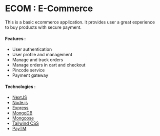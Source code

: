 # ECOM : E-Commerce

This is a basic ecommerce application. It provides user a great experience to buy products with secure payment.

#### Features :
- User authentication
- User profile and management
- Manage and track orders
- Manage orders in cart and checkout
- Pincode service
- Payment gateway

<!-- • Email service.
- SMS service.
- Admin dashboard. -->


#### Technologies :
- [NextJS](https://nextjs.org/)
- [Node.js](https://nodejs.org/)
- [Express](https://expressjs.com/)
- [MongoDB](https://www.mongodb.com/)
- [Mongoose](https://mongoosejs.com/)
- [Tailwind CSS](https://tailwindcss.com/)
- [PayTM](https://www.paytm.com/)


